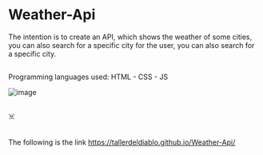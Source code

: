 # Weather-Api

The intention is to create an API, which shows the weather of some cities, you can also search for a specific city for the user, you can also search for a specific city.

##

Programming languages used: HTML - CSS - JS

![image](https://user-images.githubusercontent.com/57916204/136657486-fdc211c0-0da6-429d-b945-5e2885e22e54.png)

##
:skull_and_crossbones:

##
The following is the link
 https://tallerdeldiablo.github.io/Weather-Api/
